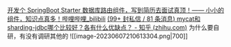 [开发个 SpringBoot Starter 数据库路由组件，写到简历去面试真顶！—— 小小的组件，知识点真多！哔哩哔哩_bilibili](https://www.bilibili.com/video/BV1fM4y1e7xe/?spm_id_from=333.337.search-card.all.click)
[(99+ 封私信 / 81 条消息) mycat和sharding-jdbc哪个比较好？各有什么优缺点？ - 知乎 (zhihu.com)](https://www.zhihu.com/question/64709787/answer/2915029826)
为什么要自研，有没有调研其他的
![[image-20230607210613304.png|700]]

